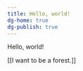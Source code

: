 ```yaml
---
title: Hello, world!
dg-home: true
dg-publish: true
---
```

Hello, world!

[[I want to be a forest.]]